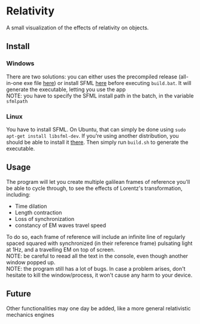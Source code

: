# Relativity
A small visualization of the effects of relativity on objects.

## Install
### Windows
There are two solutions: you can either uses the precompiled release (all-in-one exe file [here](https://github.com/couisse/Relativity/releases)) or install SFML [here](https://www.sfml-dev.org/download-fr.php) before executing `build.bat`. It will generate the executable, letting you use the app \
NOTE: you have to specify the SFML install path in the batch, in the variable `sfmlpath`

### Linux
You have to install SFML. On Ubuntu, that can simply be done using `sudo apt-get install libsfml-dev`. If you're using another distribution, you should be able to install it [there](https://www.sfml-dev.org/download-fr.php). Then simply run `build.sh` to generate the executable.

## Usage 
The program will let you create multiple galilean frames of reference you'll be able to cycle through, to see the effects of Lorentz's transformation, including:
* Time dilation
* Length contraction
* Loss of synchronization
* constancy of EM waves travel speed
<!-- End of list -->
To do so, each frame of reference will include an infinite line of regularly spaced squared with synchronized (in their reference frame) pulsating light at 1Hz, and a travelling EM on top of screen.\
NOTE: be careful to reead all the text in the console, even though another window popped up.\
NOTE: the program still has a lot of bugs. In case a problem arises, don't hesitate to kill the window/process, it won't cause any harm to your device.

## Future
Other functionalities may one day be added, like a more general relativistic mechanics engines
